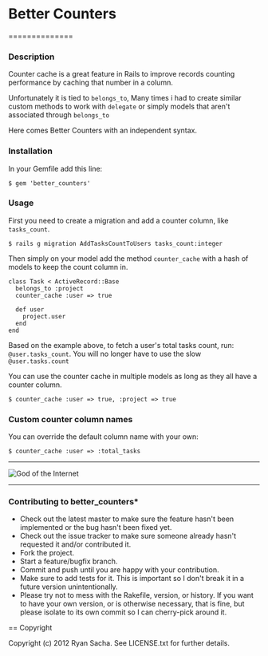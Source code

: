 # Better Counters
==============

### Description

Counter cache is a great feature in Rails to improve records counting performance by caching that number in a column.

Unfortunately it is tied to `belongs_to`, Many times i had to create similar custom methods to work with `delegate` or simply models that aren't associated through `belongs_to`

Here comes Better Counters with an independent syntax.

### Installation

In your Gemfile add this line:

    $ gem 'better_counters'

### Usage

First you need to create a migration and add a counter column, like `tasks_count`.

    $ rails g migration AddTasksCountToUsers tasks_count:integer

Then simply on your model add the method `counter_cache` with a hash of models to keep the count column in.

    class Task < ActiveRecord::Base
      belongs_to :project
      counter_cache :user => true

      def user
        project.user
      end
    end

Based on the example above, to fetch a user's total tasks count, run: `@user.tasks_count`.
You will no longer have to use the slow `@user.tasks.count`

You can use the counter cache in multiple models as long as they all have a counter column.

    $ counter_cache :user => true, :project => true

### Custom counter column names

You can override the default column name with your own:

    $ counter_cache :user => :total_tasks

* * *

![God of the Internet](http://i.imgur.com/ETKp5.jpg)

* * *

### Contributing to better_counters*
 
* Check out the latest master to make sure the feature hasn't been implemented or the bug hasn't been fixed yet.
* Check out the issue tracker to make sure someone already hasn't requested it and/or contributed it.
* Fork the project.
* Start a feature/bugfix branch.
* Commit and push until you are happy with your contribution.
* Make sure to add tests for it. This is important so I don't break it in a future version unintentionally.
* Please try not to mess with the Rakefile, version, or history. If you want to have your own version, or is otherwise necessary, that is fine, but please isolate to its own commit so I can cherry-pick around it.

== Copyright

Copyright (c) 2012 Ryan Sacha. See LICENSE.txt for
further details.

